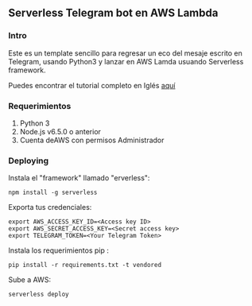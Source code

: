 ## Serverless Telegram bot en AWS Lambda

### Intro
Este es un template sencillo para regresar un eco del mesaje escrito en Telegram, usando Python3 y lanzar en AWS Lamda usuando Serverless framework.

Puedes encontrar el tutorial completo en Iglés [aquí](https://medium.com/@andriidvoiak/serverless-telegram-bot-on-aws-lambda-851204d4236c)

### Requerimientos
 1. Python 3
 2. Node.js v6.5.0 o anterior
 3. Cuenta deAWS  con permisos Administrador

### Deploying 

Instala el "framework" llamado "erverless":

`npm install -g serverless`

Exporta tus credenciales:

```
export AWS_ACCESS_KEY_ID=<Access key ID>
export AWS_SECRET_ACCESS_KEY=<Secret access key>
export TELEGRAM_TOKEN=<Your Telegram Token>
```

Instala los requerimientos pip :

`pip install -r requirements.txt -t vendored`

Sube a AWS:

`serverless deploy`
